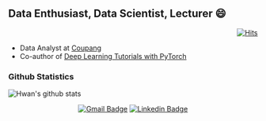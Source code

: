 ## Data Enthusiast, Data Scientist, Lecturer 😄

<div align=right>

[![Hits](https://hits.seeyoufarm.com/api/count/incr/badge.svg?url=https%3A%2F%2Fgithub.com%2Fhwaneest&count_bg=%2379C83D&title_bg=%23555555&icon=&icon_color=%23E7E7E7&title=hits&edge_flat=false)](https://hits.seeyoufarm.com)

</div>

 - Data Analyst at <a href="https://rocketyourcareer.usa.coupang.com/" target="_blank">Coupang</a>
 - Co-author of <a href="https://pseudo-lab.github.io/Tutorial-Book/index.html" target="_blank">Deep Learning Tutorials with PyTorch</a>


<h3> Github Statistics </h3>

![Hwan's github stats](https://github-readme-stats.vercel.app/api?username=hwaneest&count_private=true&theme=radical)

<div align=center>
 
[![Gmail Badge](https://img.shields.io/badge/Gmail-d14836?style=flat-square&logo=Gmail&logoColor=white&link=mailto:aitwillz@gmail.com)](mailto:aitwillz@gmail.com)
[![Linkedin Badge](https://img.shields.io/badge/-LinkedIn-blue?style=flat-square&logo=Linkedin&logoColor=white&link=https://www.linkedin.com/in/da-devangelist/)](https://www.linkedin.com/in/da-devangelist/)

</div>


<!--
**hwaneest/hwaneest** is a ✨ _special_ ✨ repository because its `README.md` (this file) appears on your GitHub profile.

Here are some ideas to get you started:

- 🔭 I’m currently working on ...
- 🌱 I’m currently learning ...
- 👯 I’m looking to collaborate on ...
- 🤔 I’m looking for help with ...
- 💬 Ask me about ...
- 📫 How to reach me: ...
- 😄 Pronouns: ...
- ⚡ Fun fact: ...
- 👋
-->
